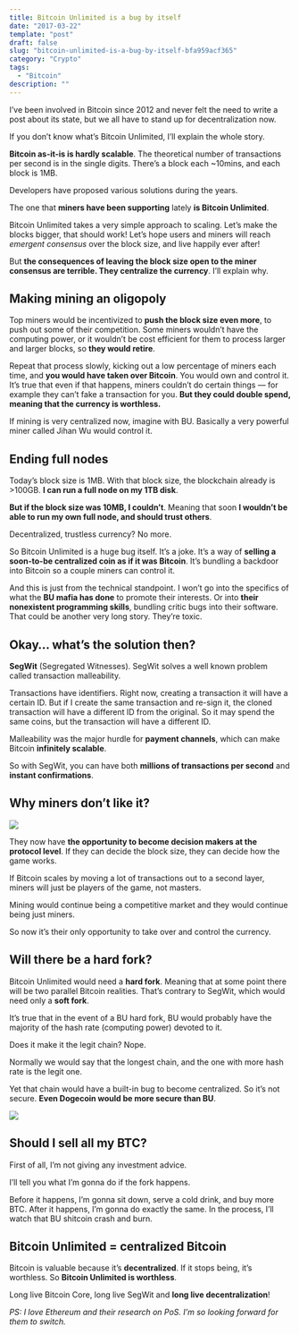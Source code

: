 ```yaml
---
title: Bitcoin Unlimited is a bug by itself
date: "2017-03-22"
template: "post"
draft: false
slug: "bitcoin-unlimited-is-a-bug-by-itself-bfa959acf365"
category: "Crypto"
tags:
  - "Bitcoin"
description: ""
---
```


I’ve been involved in Bitcoin since 2012 and never felt the need to write a post about its state, but we all have to stand up for decentralization now.

If you don’t know what’s Bitcoin Unlimited, I’ll explain the whole story.

**Bitcoin as-it-is is hardly scalable**. The theoretical number of transactions per second is in the single digits. There’s a block each ~10mins, and each block is 1MB.

Developers have proposed various solutions during the years.

The one that **miners have been supporting** lately **is Bitcoin Unlimited**.

Bitcoin Unlimited takes a very simple approach to scaling. Let’s make the blocks bigger, that should work! Let’s hope users and miners will reach *emergent consensus* over the block size, and live happily ever after!

But **the consequences of leaving the block size open to the miner consensus are terrible. They centralize the currency**. I’ll explain why.

## Making mining an oligopoly

Top miners would be incentivized to **push the block size even more**, to push out some of their competition. Some miners wouldn’t have the computing power, or it wouldn’t be cost efficient for them to process larger and larger blocks, so **they would retire**.

Repeat that process slowly, kicking out a low percentage of miners each time, and **you would have taken over Bitcoin**. You would own and control it. It’s true that even if that happens, miners couldn’t do certain things — for example they can’t fake a transaction for you. **But they could double spend, meaning that the currency is worthless.**

If mining is very centralized now, imagine with BU. Basically a very powerful miner called Jihan Wu would control it.

## Ending full nodes

Today’s block size is 1MB. With that block size, the blockchain already is >100GB. **I can run a full node on my 1TB disk**.

**But if the block size was 10MB, I couldn’t**. Meaning that soon **I wouldn’t be able to run my own full node, and should trust others**.

Decentralized, trustless currency? No more.

So Bitcoin Unlimited is a huge bug itself. It’s a joke. It’s a way of **selling a soon-to-be centralized coin as if it was Bitcoin**. It’s bundling a backdoor into Bitcoin so a couple miners can control it.

And this is just from the technical standpoint. I won’t go into the specifics of what the **BU mafia has done** to promote their interests. Or into **their nonexistent programming skills**, bundling critic bugs into their software. That could be another very long story. They’re toxic.

## Okay… what’s the solution then?

**SegWit** (Segregated Witnesses). SegWit solves a well known problem called transaction malleability.

Transactions have identifiers. Right now, creating a transaction it will have a certain ID. But if I create the same transaction and re-sign it, the cloned transaction will have a different ID from the original. So it may spend the same coins, but the transaction will have a different ID.

Malleability was the major hurdle for **payment channels**, which can make Bitcoin **infinitely scalable**.

So with SegWit, you can have both **millions of transactions per second** and **instant confirmations**.

## Why miners don’t like it?

![](https://cdn-images-1.medium.com/max/2000/1*Z6VQRfZkMAn20Th_iwak0w.jpeg)

They now have **the opportunity to become decision makers at the protocol level**. If they can decide the block size, they can decide how the game works.

If Bitcoin scales by moving a lot of transactions out to a second layer, miners will just be players of the game, not masters.

Mining would continue being a competitive market and they would continue being just miners.

So now it’s their only opportunity to take over and control the currency.

## Will there be a hard fork?

Bitcoin Unlimited would need a **hard fork**. Meaning that at some point there will be two parallel Bitcoin realities. That’s contrary to SegWit, which would need only a **soft fork**.

It’s true that in the event of a BU hard fork, BU would probably have the majority of the hash rate (computing power) devoted to it.

Does it make it the legit chain? Nope.

Normally we would say that the longest chain, and the one with more hash rate is the legit one.

Yet that chain would have a built-in bug to become centralized. So it’s not secure. **Even Dogecoin would be more secure than BU**.

![](https://cdn-images-1.medium.com/max/2688/1*McEBxOhjS1srrDAE38VpXw.jpeg)

## Should I sell all my BTC?

First of all, I’m not giving any investment advice.

I’ll tell you what I’m gonna do if the fork happens.

Before it happens, I’m gonna sit down, serve a cold drink, and buy more BTC. After it happens, I’m gonna do exactly the same. In the process, I’ll watch that BU shitcoin crash and burn.

## Bitcoin Unlimited = centralized Bitcoin

Bitcoin is valuable because it’s **decentralized**. If it stops being, it’s worthless. So **Bitcoin Unlimited is worthless**.

Long live Bitcoin Core, long live SegWit and **long live decentralization**!

*PS: I love Ethereum and their research on PoS. I’m so looking forward for them to switch.*
